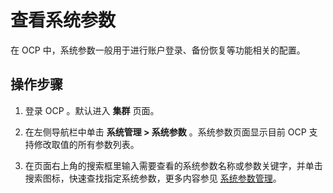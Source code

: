 查看系统参数
===========================

在 OCP 中，系统参数一般用于进行账户登录、备份恢复等功能相关的配置。

操作步骤
-------------------------

1. 登录 OCP 。默认进入 **集群** 页面。

2. 在左侧导航栏中单击 **系统管理 \> 系统参数** 。系统参数页面显示目前 OCP 支持修改取值的所有参数列表。

3. 在页面右上角的搜索框里输入需要查看的系统参数名称或参数关键字，并单击搜索图标，快速查找指定系统参数，更多内容参见 [系统参数管理](../../1000.system-management-features/1200.system-parameter-management-1.md)。
